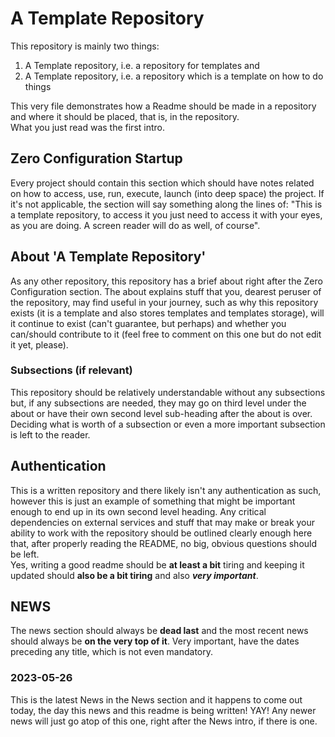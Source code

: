 # A Template Repository

This repository is mainly two things:

1. A Template repository, i.e. a repository for templates and
2. A Template repository, i.e. a repository which is a template on how to do things

This very file demonstrates how a Readme should be made in a repository and where it should be placed, that is, in the repository.  
What you just read was the first intro.

## Zero Configuration Startup

Every project should contain this section which should have notes related on how to access, use, run, execute, launch (into deep space) the project. If it's not applicable, the section will say something along the lines of: "This is a template repository, to access it you just need to access it with your eyes, as you are doing. A screen reader will do as well, of course".  

## About 'A Template Repository' 

As any other repository, this repository has a brief about right after the Zero Configuration section. The about explains stuff that you, dearest peruser of the repository, may find useful in your journey, such as why this repository exists (it is a template and also stores templates and templates storage), will it continue to exist (can't guarantee, but perhaps) and whether you can/should contribute to it (feel free to comment on this one but do not edit it yet, please).  

### Subsections (if relevant)

This repository should be relatively understandable without any subsections but, if any subsections are needed, they may go on third level under the about or have their own second level sub-heading after the about is over. Deciding what is worth of a subsection or even a more important subsection is left to the reader.  

## Authentication

This is a written repository and there likely isn't any authentication as such, however this is just an example of something that might be important enough to end up in its own second level heading. Any critical dependencies on external services and stuff that may make or break your ability to work with the repository should be outlined clearly enough here that, after properly reading the README, no big, obvious questions should be left.  
Yes, writing a good readme should be **at least a bit** tiring and keeping it updated should **also be a bit tiring** and also **_very important_**.  

## NEWS

The news section should always be **dead last** and the most recent news should always be **on the very top of it**. Very important, have the dates preceding any title, which is not even mandatory.  

### 2023-05-26 

This is the latest News in the News section and it happens to come out today, the day this news and this readme is being written! YAY!
Any newer news will just go atop of this one, right after the News intro, if there is one.  
